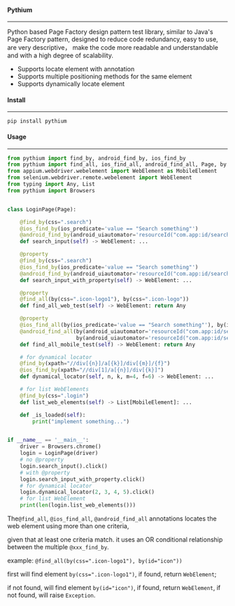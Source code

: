 #### Pythium 
***
Python based Page Factory design pattern test library, similar to Java's Page Factory pattern, 
designed to reduce code redundancy, easy to use, are very descriptive， make the code more 
readable and understandable and with a high degree of scalability.

- Supports locate element with annotation
- Supports multiple positioning methods for the same element
- Supports dynamically locate element

#### Install
***
`pip install pythium`

#### Usage
***

```python
from pythium import find_by, android_find_by, ios_find_by
from pythium import find_all, ios_find_all, android_find_all, Page, by
from appium.webdriver.webelement import WebElement as MobileElement
from selenium.webdriver.remote.webelement import WebElement
from typing import Any, List
from pythium import Browsers


class LoginPage(Page):

    @find_by(css=".search")
    @ios_find_by(ios_predicate='value == "Search something"')
    @android_find_by(android_uiautomator='resourceId("com.app:id/search_txtbox")')
    def search_input(self) -> WebElement: ...

    @property
    @find_by(css=".search")
    @ios_find_by(ios_predicate='value == "Search something"')
    @android_find_by(android_uiautomator='resourceId("com.app:id/search_txtbox")')
    def search_input_with_property(self) -> WebElement: ...

    @property
    @find_all(by(css=".icon-logo1"), by(css=".icon-logo"))
    def find_all_web_test(self) -> WebElement: return Any

    @property
    @ios_find_all(by(ios_predicate='value == "Search something"'), by(ios_predicate='value == "Search result"'))
    @android_find_all(by(android_uiautomator='resourceId("com.app:id/search_txtbox")'),
                      by(android_uiautomator='resourceId("com.app:id/search_txtbox")'))
    def find_all_mobile_test(self) -> WebElement: return Any

    # for dynamical locator
    @find_by(xpath="//div[{n}]/a[{k}]/div[{m}]/{f}")
    @ios_find_by(xpath="//div[1]/a[{n}]/div[{k}]")
    def dynamical_locator(self, n, k, m=4, f=6) -> WebElement: ...

    # for list WebElements
    @find_by(css=".login")
    def list_web_elements(self) -> List[MobileElement]: ...

    def _is_loaded(self):
        print("implement something...")


if __name__ == '__main__':
    driver = Browsers.chrome()
    login = LoginPage(driver)
    # no @property
    login.search_input().click()
    # with @property
    login.search_input_with_property.click()
    # for dynamical locator
    login.dynamical_locator(2, 3, 4, 5).click()
    # for list WebElement
    print(len(login.list_web_elements()))
```

The`@find_all`, `@ios_find_all`, `@android_find_all` annotations locates the web element using more than one criteria, 

given that at least one criteria match. it uses an OR conditional relationship between the multiple `@xxx_find_by`.

example: `@find_all(by(css=".icon-logo1"), by(id="icon"))` 

first will find element `by(css=".icon-logo1")`, if found, return `WebElement`; 

if not found, will find element `by(id="icon")`, if found, return `WebElement`, if not found, will raise `Exception`.
 
